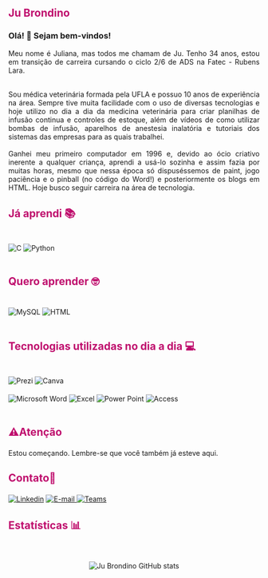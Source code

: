 ## <p style="color: #BF0D6D;"><strong>Ju Brondino</strong></p>


### Olá! 👋 Sejam bem-vindos!

<div align="justify">
Meu nome é Juliana, mas todos me chamam de Ju. Tenho 34 anos, estou em transição de carreira cursando o ciclo 2/6 de ADS na Fatec - Rubens Lara.<br>
<br>

Sou médica veterinária formada pela UFLA e possuo 10 anos de experiência na área. Sempre tive muita facilidade com o uso de diversas tecnologias e hoje utilizo no dia a dia da medicina veterinária para criar planilhas de infusão continua e controles de estoque, além de vídeos de como utilizar bombas de infusão, aparelhos de anestesia inalatória e tutoriais dos sistemas das empresas para as quais trabalhei. <br>
<br>
Ganhei meu primeiro computador em 1996 e, devido ao ócio criativo inerente a qualquer criança, aprendi a usá-lo sozinha e assim fazia por muitas horas, mesmo que nessa época só dispuséssemos de paint, jogo paciência e o pinball (no código do Word!) e posteriormente os blogs em HTML. Hoje busco seguir carreira na área de tecnologia. 

</div>



## <p style="color: #BF0D6D;"><strong>Já aprendi 📚</strong></p>

<div style="display: inline_block"><br/>
<img align="center" alt="C" src="https://img.shields.io/badge/C-00599C?style=for-the-badge&logo=c&logoColor=white"/>
<img align="center" alt="Python" src="https://img.shields.io/badge/Python-3776AB?style=for-the-badge&logo=python&logoColor=white"/>
<br>
<br>
</div>

## <p style="color: #BF0D6D;"><strong>Quero aprender 🤓</strong></p> 

<div style="display: inline_block"><br/>
<img align="center" alt="MySQL" src="https://img.shields.io/badge/MySQL-00000F?style=for-the-badge&logo=mysql&logoColor=white"/>
<img align="center" alt="HTML" src="https://img.shields.io/badge/HTML5-E34F26?style=for-the-badge&logo=html5&logoColor=white"/>
<br>
<br>
</div>


## <p style="color: #BF0D6D;"><strong> Tecnologias utilizadas no dia a dia 💻</strong></p> 
<div style="display: inline_block"><br/>
  
<img align="center" alt="Prezi" src="https://img.shields.io/badge/Prezi-3181FF?style=for-the-badge&logo=prezi&logoColor=white"/>
<img align="center" alt="Canva" src="https://img.shields.io/badge/Canva-%2300C4CC.svg?&style=for-the-badge&logo=Canva&logoColor=white"/>
<br>
<br>
<img align="center" alt="Microsoft Word" src="https://img.shields.io/badge/Microsoft_Word-2B579A?style=for-the-badge&logo=microsoft-word&logoColor=white"/>
<img align="center" alt="Excel" src="https://img.shields.io/badge/Microsoft_Excel-217346?style=for-the-badge&logo=microsoft-excel&logoColor=white"/>
<img align="center" alt="Power Point" src="https://img.shields.io/badge/Microsoft_PowerPoint-B7472A?style=for-the-badge&logo=microsoft-powerpoint&logoColor=white"/>
<img align="center" alt="Access" src="https://img.shields.io/badge/Microsoft_Access-A4373A?style=for-the-badge&logo=microsoft-access&logoColor=white"/>
<br>
<br>
</div>

## <p style="color: #BF0D6D;"><strong>⚠️Atenção</strong></p> 
Estou começando. Lembre-se que você também já esteve aqui.


##   <p style="color: #BF0D6D; font-weight: bold;">Contato📧</p>


[![Linkedin](https://img.shields.io/badge/LinkedIn-0077B5?style=for-the-badge&logo=linkedin&logoColor=white)](https://www.linkedin.com/in/julianabrondino/)
<a href="mailto:brondinoo@gmail.com">
  <img src="https://img.shields.io/badge/Gmail-D14836?style=for-the-badge&logo=gmail&logoColor=white" alt="E-mail">
</a>
 <a href="msteams:chat?message=juliana.brondino@fatec.sp.gov.br">
  <img src="https://img.shields.io/badge/Microsoft_Teams-6264A7?style=for-the-badge&logo=microsoft-teams&logoColor=white" alt="Teams">
</a>

##   <p style="color: #BF0D6D; font-weight: bold;">Estatísticas 📊</p>
<br>
<p align="center">
    <img src="https://github-readme-stats.vercel.app/api?username=jubrondino&show_icons=true&theme=dracula" alt="Ju Brondino GitHub stats">
</p>

